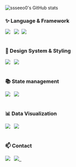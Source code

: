 <!--타이틀 부분-->
<div align="center">
<!--사진 추가하기 -->
</div>

![ssseeo0's GitHub stats](https://github-readme-stats.vercel.app/api?username=ssseeo0&show_icons=true&theme=tokyonight)


<!--내용 부분-->
<h3>✨ Language & Framework </h3>
<div>
  <img src="https://img.shields.io/badge/TypeScript-3178C6?style=for-the-badge&logo=TypeScript&logoColor=white"> &nbsp
   <img src="https://img.shields.io/badge/react-20232a.svg?style=for-the-badge&logo=react&logoColor=61DAFB" />&nbsp
  <img src="https://img.shields.io/badge/Next.js-000000?style=for-the-badge&logo=Next.js&logoColor=white"> &nbsp
</div>

<br>
<h3>🎨 Design System & Styling </h3>
<div>
  <img src="https://img.shields.io/badge/tailwindcss-1daabb.svg?style=for-the-badge&logo=tailwind-css&logoColor=white" /> &nbsp
  <img src="https://img.shields.io/badge/shadcn%2Fui-000000?style=for-the-badge&logo=shadcnui&logoColor=white"> &nbsp
</div>

<br>

<h3>📚 State management </h3>
<div>
<img src="https://img.shields.io/badge/zustand-orange?style=for-the-badge&logo=zustand&logoColor=white">  &nbsp <img src="https://img.shields.io/badge/Tanstack Query-FF4154?style=for-the-badge&logo=TanstackQuery&logoColor=white"> 
</div>

<br>

<h3>📊 Data Visualization </h3>
<div>
  <img src="https://img.shields.io/badge/Recharts-22b5bf?style=for-the-badge&logo=recharts&logoColor=white"> &nbsp
  <img src="https://img.shields.io/badge/TanStack_Table-FF4154?style=for-the-badge&logo=tanstack&logoColor=white"> &nbsp
</div>

<br>

<h3>📫 Contact </h3>
<div>
    <img
      src="https://img.shields.io/badge/rlatjdud9188@naver.com-D14836?style=for-the-badge&logo=gmail&logoColor=white"/>  &nbsp
    <a href="https://ssseeo0.tistory.com/">
   <img src="https://img.shields.io/badge/Tistory-000000?style=for-the-badge&logo=Tistory&logoColor=white"> &nbsp
  </a>
</div>
